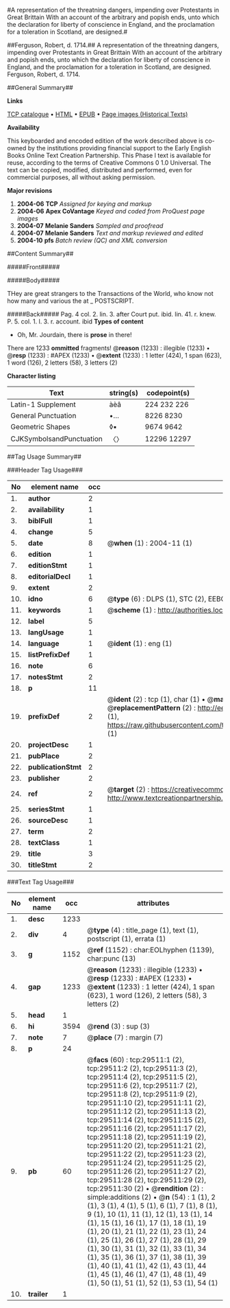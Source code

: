 #A representation of the threatning dangers, impending over Protestants in Great Brittain With an account of the arbitrary and popish ends, unto which the declaration for liberty of conscience in England, and the proclamation for a toleration in Scotland, are designed.#

##Ferguson, Robert, d. 1714.##
A representation of the threatning dangers, impending over Protestants in Great Brittain With an account of the arbitrary and popish ends, unto which the declaration for liberty of conscience in England, and the proclamation for a toleration in Scotland, are designed.
Ferguson, Robert, d. 1714.

##General Summary##

**Links**

[TCP catalogue](http://www.ota.ox.ac.uk/tcp/)  • 
[HTML](http://tei.it.ox.ac.uk/tcp/Texts-HTML/free/A70/A70105.html)  • 
[EPUB](http://tei.it.ox.ac.uk/tcp/Texts-EPUB/free/A70/A70105.epub) • 
[Page images (Historical Texts)](https://data.historicaltexts.jisc.ac.uk/view?pubId=eebo-99825137e&pageId=eebo-99825137e-29511-1)

**Availability**

This keyboarded and encoded edition of the
	       work described above is co-owned by the institutions
	       providing financial support to the Early English Books
	       Online Text Creation Partnership. This Phase I text is
	       available for reuse, according to the terms of Creative
	       Commons 0 1.0 Universal. The text can be copied,
	       modified, distributed and performed, even for
	       commercial purposes, all without asking permission.

**Major revisions**

1. __2004-06__ __TCP__ *Assigned for keying and markup*
1. __2004-06__ __Apex CoVantage__ *Keyed and coded from ProQuest page images*
1. __2004-07__ __Melanie Sanders__ *Sampled and proofread*
1. __2004-07__ __Melanie Sanders__ *Text and markup reviewed and edited*
1. __2004-10__ __pfs__ *Batch review (QC) and XML conversion*

##Content Summary##

#####Front#####

#####Body#####

THey are great strangers to the Transactions of the World, who know not how many and various the at
    _ POSTSCRIPT.

#####Back#####
Pag. 4 col. 2. lin. 3. after Court put. ibid. lin. 41. r. knew. P. 5. col. 1. l. 3. r. account. ibid
**Types of content**

  * Oh, Mr. Jourdain, there is **prose** in there!

There are 1233 **ommitted** fragments! 
 @__reason__ (1233) : illegible (1233)  •  @__resp__ (1233) : #APEX (1233)  •  @__extent__ (1233) : 1 letter (424), 1 span (623), 1 word (126), 2 letters (58), 3 letters (2)

**Character listing**


|Text|string(s)|codepoint(s)|
|---|---|---|
|Latin-1 Supplement|àèâ|224 232 226|
|General Punctuation|•…|8226 8230|
|Geometric Shapes|◊▪|9674 9642|
|CJKSymbolsandPunctuation|〈〉|12296 12297|

##Tag Usage Summary##

###Header Tag Usage###

|No|element name|occ|attributes|
|---|---|---|---|
|1.|__author__|2||
|2.|__availability__|1||
|3.|__biblFull__|1||
|4.|__change__|5||
|5.|__date__|8| @__when__ (1) : 2004-11 (1)|
|6.|__edition__|1||
|7.|__editionStmt__|1||
|8.|__editorialDecl__|1||
|9.|__extent__|2||
|10.|__idno__|6| @__type__ (6) : DLPS (1), STC (2), EEBO-CITATION (1), PROQUEST (1), VID (1)|
|11.|__keywords__|1| @__scheme__ (1) : http://authorities.loc.gov/ (1)|
|12.|__label__|5||
|13.|__langUsage__|1||
|14.|__language__|1| @__ident__ (1) : eng (1)|
|15.|__listPrefixDef__|1||
|16.|__note__|6||
|17.|__notesStmt__|2||
|18.|__p__|11||
|19.|__prefixDef__|2| @__ident__ (2) : tcp (1), char (1)  •  @__matchPattern__ (2) : ([0-9\-]+):([0-9IVX]+) (1), (.+) (1)  •  @__replacementPattern__ (2) : http://eebo.chadwyck.com/downloadtiff?vid=$1&page=$2 (1), https://raw.githubusercontent.com/textcreationpartnership/Texts/master/tcpchars.xml#$1 (1)|
|20.|__projectDesc__|1||
|21.|__pubPlace__|2||
|22.|__publicationStmt__|2||
|23.|__publisher__|2||
|24.|__ref__|2| @__target__ (2) : https://creativecommons.org/publicdomain/zero/1.0/ (1), http://www.textcreationpartnership.org/docs/. (1)|
|25.|__seriesStmt__|1||
|26.|__sourceDesc__|1||
|27.|__term__|2||
|28.|__textClass__|1||
|29.|__title__|3||
|30.|__titleStmt__|2||


###Text Tag Usage###

|No|element name|occ|attributes|
|---|---|---|---|
|1.|__desc__|1233||
|2.|__div__|4| @__type__ (4) : title_page (1), text (1), postscript (1), errata (1)|
|3.|__g__|1152| @__ref__ (1152) : char:EOLhyphen (1139), char:punc (13)|
|4.|__gap__|1233| @__reason__ (1233) : illegible (1233)  •  @__resp__ (1233) : #APEX (1233)  •  @__extent__ (1233) : 1 letter (424), 1 span (623), 1 word (126), 2 letters (58), 3 letters (2)|
|5.|__head__|1||
|6.|__hi__|3594| @__rend__ (3) : sup (3)|
|7.|__note__|7| @__place__ (7) : margin (7)|
|8.|__p__|24||
|9.|__pb__|60| @__facs__ (60) : tcp:29511:1 (2), tcp:29511:2 (2), tcp:29511:3 (2), tcp:29511:4 (2), tcp:29511:5 (2), tcp:29511:6 (2), tcp:29511:7 (2), tcp:29511:8 (2), tcp:29511:9 (2), tcp:29511:10 (2), tcp:29511:11 (2), tcp:29511:12 (2), tcp:29511:13 (2), tcp:29511:14 (2), tcp:29511:15 (2), tcp:29511:16 (2), tcp:29511:17 (2), tcp:29511:18 (2), tcp:29511:19 (2), tcp:29511:20 (2), tcp:29511:21 (2), tcp:29511:22 (2), tcp:29511:23 (2), tcp:29511:24 (2), tcp:29511:25 (2), tcp:29511:26 (2), tcp:29511:27 (2), tcp:29511:28 (2), tcp:29511:29 (2), tcp:29511:30 (2)  •  @__rendition__ (2) : simple:additions (2)  •  @__n__ (54) : 1 (1), 2 (1), 3 (1), 4 (1), 5 (1), 6 (1), 7 (1), 8 (1), 9 (1), 10 (1), 11 (1), 12 (1), 13 (1), 14 (1), 15 (1), 16 (1), 17 (1), 18 (1), 19 (1), 20 (1), 21 (1), 22 (1), 23 (1), 24 (1), 25 (1), 26 (1), 27 (1), 28 (1), 29 (1), 30 (1), 31 (1), 32 (1), 33 (1), 34 (1), 35 (1), 36 (1), 37 (1), 38 (1), 39 (1), 40 (1), 41 (1), 42 (1), 43 (1), 44 (1), 45 (1), 46 (1), 47 (1), 48 (1), 49 (1), 50 (1), 51 (1), 52 (1), 53 (1), 54 (1)|
|10.|__trailer__|1||
